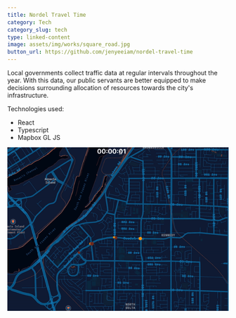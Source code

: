 ```yaml
---
title: Nordel Travel Time
category: Tech
category_slug: tech
type: linked-content
image: assets/img/works/square_road.jpg
button_url: https://github.com/jenyeeiam/nordel-travel-time
---
```


Local governments collect traffic data at regular intervals throughout the year. With this data, our public servants are better equipped to make decisions surrounding allocation of resources towards the city's infrastructure.

Technologies used:
* React
* Typescript
* Mapbox GL JS

![](assets/img/works/car-demo.gif)
